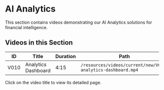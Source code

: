 # AI Analytics

This section contains videos demonstrating our AI Analytics solutions for financial intelligence.

## Videos in this Section

| ID | Title | Duration | Path |
|----|-------|----------|------|
| V010 | Analytics Dashboard | 4:15 | `/resources/videos/current/new/V010-analytics-dashboard.mp4` |

Click on the video title to view its detailed page.
